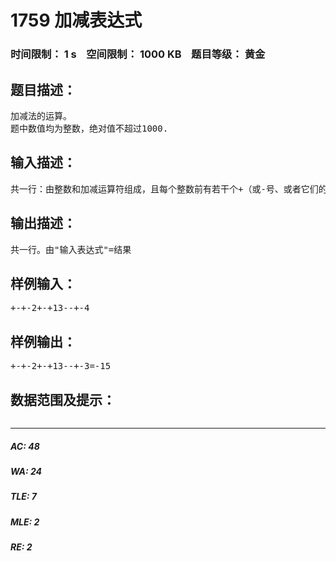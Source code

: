 # 1759 加减表达式   
### 时间限制： 1 s&nbsp;&nbsp;&nbsp;&nbsp;空间限制： 1000 KB&nbsp;&nbsp;&nbsp;&nbsp;题目等级： 黄金  
## 题目描述：  

<pre>
加减法的运算。
题中数值均为整数，绝对值不超过1000.
</pre>
  
  
## 输入描述：  

<pre>
共一行：由整数和加减运算符组成，且每个整数前有若干个+（或-号、或者它们的组合）。
</pre>
  
  
## 输出描述：  

<pre>
共一行。由"输入表达式"=结果
</pre>
  
  
## 样例输入：  

<pre>
+-+-2+-+13--+-4
</pre>
  
  
## 样例输出：  

<pre>
+-+-2+-+13--+-3=-15
</pre>
  
  
## 数据范围及提示：  

<pre>
</pre>
  
  
***  

##### AC: 48  
##### WA: 24  
##### TLE: 7  
##### MLE: 2  
##### RE: 2  
